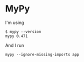 # MyPy

I'm using

```
$ mypy --version
mypy 0.471
```

And I run

```
mypy --ignore-missing-imports app
```
